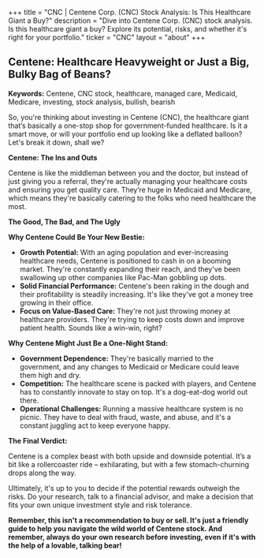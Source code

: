 +++
title = "CNC |  Centene Corp. (CNC) Stock Analysis: Is This Healthcare Giant a Buy?"
description = "Dive into Centene Corp. (CNC) stock analysis. Is this healthcare giant a buy? Explore its potential, risks, and whether it's right for your portfolio."
ticker = "CNC"
layout = "about"
+++

        


## Centene: Healthcare Heavyweight or Just a Big, Bulky Bag of Beans?

**Keywords:** Centene, CNC stock, healthcare, managed care, Medicaid, Medicare, investing, stock analysis, bullish, bearish

So, you're thinking about investing in Centene (CNC), the healthcare giant that’s basically a one-stop shop for government-funded healthcare.  Is it a smart move, or will your portfolio end up looking like a deflated balloon? Let's break it down, shall we?

**Centene:  The Ins and Outs**

Centene is like the middleman between you and the doctor, but instead of just giving you a referral, they're actually managing your healthcare costs and ensuring you get quality care.  They’re huge in Medicaid and Medicare, which means they're basically catering to the folks who need healthcare the most. 

**The Good, The Bad, and The Ugly**

**Why Centene Could Be Your New Bestie:**

* **Growth Potential:** With an aging population and ever-increasing healthcare needs, Centene is positioned to cash in on a booming market.  They're constantly expanding their reach, and they've been swallowing up other companies like Pac-Man gobbling up dots.
* **Solid Financial Performance:** Centene's been raking in the dough and their profitability is steadily increasing. It's like they've got a money tree growing in their office.
* **Focus on Value-Based Care:** They're not just throwing money at healthcare providers. They're trying to keep costs down and improve patient health.  Sounds like a win-win, right?

**Why Centene Might Just Be a One-Night Stand:**

* **Government Dependence:** They're basically married to the government, and any changes to Medicaid or Medicare could leave them high and dry.
* **Competition:**  The healthcare scene is packed with players, and Centene has to constantly innovate to stay on top. It's a dog-eat-dog world out there.
* **Operational Challenges:**  Running a massive healthcare system is no picnic. They have to deal with fraud, waste, and abuse, and it's a constant juggling act to keep everyone happy.

**The Final Verdict:**

Centene is a complex beast with both upside and downside potential. It’s a bit like a rollercoaster ride – exhilarating, but with a few stomach-churning drops along the way.   

Ultimately, it's up to you to decide if the potential rewards outweigh the risks. Do your research, talk to a financial advisor, and make a decision that fits your own unique investment style and risk tolerance.

**Remember, this isn't a recommendation to buy or sell. It's just a friendly guide to help you navigate the wild world of Centene stock.  And remember, always do your own research before investing, even if it's with the help of a lovable, talking bear!** 

        